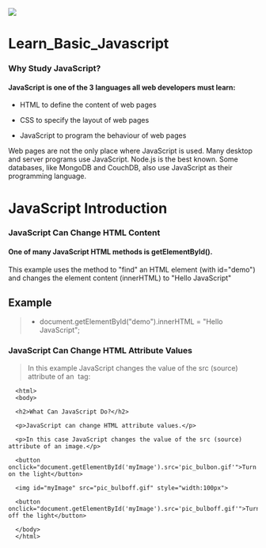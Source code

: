 ![](https://seeklogo.com/images/J/javascript-logo-E967E87D74-seeklogo.com.png)
# Learn_Basic_Javascript

### Why Study JavaScript?

#### JavaScript is one of the 3 languages all web developers must learn:

   - HTML to define the content of web pages

   - CSS to specify the layout of web pages

   - JavaScript to program the behaviour of web pages

Web pages are not the only place where JavaScript is used. Many desktop and server programs use JavaScript. Node.js is the best known. Some databases, like MongoDB and CouchDB, also use JavaScript as their programming language.

# JavaScript Introduction

### JavaScript Can Change HTML Content
#### One of many JavaScript HTML methods is getElementById().
This example uses the method to "find" an HTML element (with id="demo") and changes the element content (innerHTML) to "Hello JavaScript"

## Example
> - document.getElementById("demo").innerHTML = "Hello JavaScript"; 

### JavaScript Can Change HTML Attribute Values
> In this example JavaScript changes the value of the src (source) attribute of an <img> tag:

      <html>
      <body>

      <h2>What Can JavaScript Do?</h2>

      <p>JavaScript can change HTML attribute values.</p>

      <p>In this case JavaScript changes the value of the src (source) attribute of an image.</p>

      <button onclick="document.getElementById('myImage').src='pic_bulbon.gif'">Turn on the light</button>

      <img id="myImage" src="pic_bulboff.gif" style="width:100px">

      <button onclick="document.getElementById('myImage').src='pic_bulboff.gif'">Turn off the light</button>

      </body>
      </html>
